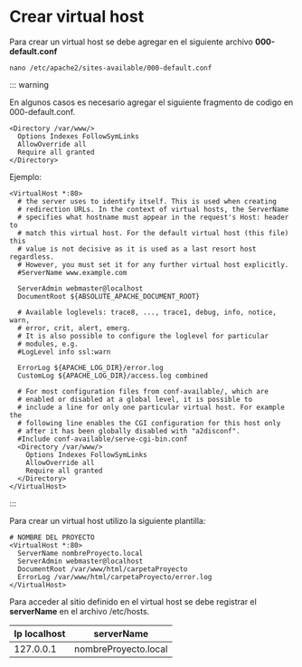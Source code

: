 # Crear virtual host

Para crear un virtual host se debe agregar en el siguiente archivo **000-default.conf**

```text
nano /etc/apache2/sites-available/000-default.conf
```

::: warning

En algunos casos es necesario agregar el siguiente fragmento de codigo en 000-default.conf.

```text
<Directory /var/www/>
  Options Indexes FollowSymLinks
  AllowOverride all
  Require all granted
</Directory>
```

Ejemplo:

```text
<VirtualHost *:80>
  # the server uses to identify itself. This is used when creating
  # redirection URLs. In the context of virtual hosts, the ServerName
  # specifies what hostname must appear in the request's Host: header to
  # match this virtual host. For the default virtual host (this file) this
  # value is not decisive as it is used as a last resort host regardless.
  # However, you must set it for any further virtual host explicitly.
  #ServerName www.example.com

  ServerAdmin webmaster@localhost
  DocumentRoot ${ABSOLUTE_APACHE_DOCUMENT_ROOT}

  # Available loglevels: trace8, ..., trace1, debug, info, notice, warn,
  # error, crit, alert, emerg.
  # It is also possible to configure the loglevel for particular
  # modules, e.g.
  #LogLevel info ssl:warn

  ErrorLog ${APACHE_LOG_DIR}/error.log
  CustomLog ${APACHE_LOG_DIR}/access.log combined

  # For most configuration files from conf-available/, which are
  # enabled or disabled at a global level, it is possible to
  # include a line for only one particular virtual host. For example the
  # following line enables the CGI configuration for this host only
  # after it has been globally disabled with "a2disconf".
  #Include conf-available/serve-cgi-bin.conf
  <Directory /var/www/>
    Options Indexes FollowSymLinks
    AllowOverride all
    Require all granted
  </Directory>
</VirtualHost>
```

:::

Para crear un virtual host utilizo la siguiente plantilla:

```text
# NOMBRE DEL PROYECTO
<VirtualHost *:80>
  ServerName nombreProyecto.local
  ServerAdmin webmaster@localhost
  DocumentRoot /var/www/html/carpetaProyecto
  ErrorLog /var/www/html/carpetaProyecto/error.log
</VirtualHost>
```

Para acceder al sitio definido en el virtual host se debe registrar el **serverName** en el archivo
/etc/hosts.

| Ip localhost   |   serverName             |
| -------------  | :----------------------: |
| 127.0.0.1      | nombreProyecto.local |
